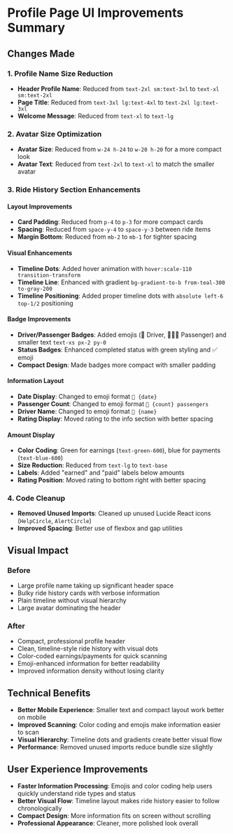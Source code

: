 # Profile Page UI Improvements Summary

## Changes Made

### 1. Profile Name Size Reduction
- **Header Profile Name**: Reduced from `text-2xl sm:text-3xl` to `text-xl sm:text-2xl`
- **Page Title**: Reduced from `text-3xl lg:text-4xl` to `text-2xl lg:text-3xl`
- **Welcome Message**: Reduced from `text-xl` to `text-lg`

### 2. Avatar Size Optimization
- **Avatar Size**: Reduced from `w-24 h-24` to `w-20 h-20` for a more compact look
- **Avatar Text**: Reduced from `text-2xl` to `text-xl` to match the smaller avatar

### 3. Ride History Section Enhancements

#### Layout Improvements
- **Card Padding**: Reduced from `p-4` to `p-3` for more compact cards
- **Spacing**: Reduced from `space-y-4` to `space-y-3` between ride items
- **Margin Bottom**: Reduced from `mb-2` to `mb-1` for tighter spacing

#### Visual Enhancements
- **Timeline Dots**: Added hover animation with `hover:scale-110 transition-transform`
- **Timeline Line**: Enhanced with gradient `bg-gradient-to-b from-teal-300 to-gray-200`
- **Timeline Positioning**: Added proper timeline dots with `absolute left-6 top-1/2` positioning

#### Badge Improvements
- **Driver/Passenger Badges**: Added emojis (🚗 Driver, 🧑‍🤝‍🧑 Passenger) and smaller text `text-xs px-2 py-0`
- **Status Badges**: Enhanced completed status with green styling and ✅ emoji
- **Compact Design**: Made badges more compact with smaller padding

#### Information Layout
- **Date Display**: Changed to emoji format `📅 {date}`
- **Passenger Count**: Changed to emoji format `👥 {count} passengers`
- **Driver Name**: Changed to emoji format `👤 {name}`
- **Rating Display**: Moved rating to the info section with better spacing

#### Amount Display
- **Color Coding**: Green for earnings (`text-green-600`), blue for payments (`text-blue-600`)
- **Size Reduction**: Reduced from `text-lg` to `text-base`
- **Labels**: Added "earned" and "paid" labels below amounts
- **Rating Position**: Moved rating to bottom right with better spacing

### 4. Code Cleanup
- **Removed Unused Imports**: Cleaned up unused Lucide React icons (`HelpCircle`, `AlertCircle`)
- **Improved Spacing**: Better use of flexbox and gap utilities

## Visual Impact

### Before
- Large profile name taking up significant header space
- Bulky ride history cards with verbose information
- Plain timeline without visual hierarchy
- Large avatar dominating the header

### After
- Compact, professional profile header
- Clean, timeline-style ride history with visual dots
- Color-coded earnings/payments for quick scanning
- Emoji-enhanced information for better readability
- Improved information density without losing clarity

## Technical Benefits
- **Better Mobile Experience**: Smaller text and compact layout work better on mobile
- **Improved Scanning**: Color coding and emojis make information easier to scan
- **Visual Hierarchy**: Timeline dots and gradients create better visual flow
- **Performance**: Removed unused imports reduce bundle size slightly

## User Experience Improvements
- **Faster Information Processing**: Emojis and color coding help users quickly understand ride types and status
- **Better Visual Flow**: Timeline layout makes ride history easier to follow chronologically
- **Compact Design**: More information fits on screen without scrolling
- **Professional Appearance**: Cleaner, more polished look overall